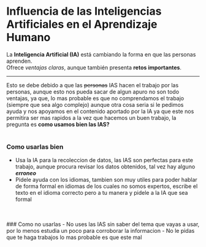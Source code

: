 # Influencia de las Inteligencias Artificiales en el Aprendizaje Humano

La **Inteligencia Artificial (IA)** está cambiando la forma en que las personas aprenden.  
Ofrece *ventajas claras*, aunque también presenta **retos importantes**.

--- 

Esto se debe debido a que las ~~personas~~ IAS hacen el trabajo por las personas,
aunque esto nos pueda sacar de algun apuro no son todo ventajas, ya que,
lo mas probable es que no comprendamos el trabajo (siempre que sea algo complejo) 
aunque otra cosa seria si le pedimos ayuda y nos apoyamos en el contenido aportado por la IA
ya que este nos permitira ser mas rapidos a la vez que hacemos un buen trabajo, la pregunta es **como usamos bien las IAS?**
</br>
</br>
### Como usarlas bien
- Usa la IA para la recoleccion de datos, las IAS son perfectas para este trabajo, aunque procura revisar los datos obtenidos, tal vez hay alguno ***erroneo***
- Pidele ayuda con los idiomas, tambien son muy utiles para poder hablar de forma formal en idiomas de los cuales no somos expertos, escribe el texto en el idioma correcto pero a tu manera 
y pidele a la IA que sea formal
</br>
</br>
### Como no usarlas
- No uses las IAS sin saber del tema que vayas a usar, por lo menos estudia un poco para corroborar la informacion 
- No le pidas que te haga trabajos lo mas probable es que este mal 
